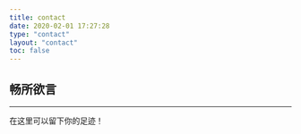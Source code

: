 ```yaml
---
title: contact
date: 2020-02-01 17:27:28
type: "contact"
layout: "contact"
toc: false
---
```


## 畅所欲言

---
在这里可以留下你的足迹！